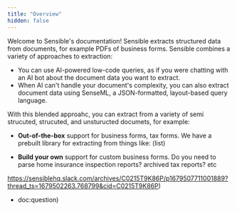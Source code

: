 ```yaml
---
title: "Overview"
hidden: false
---
```


Welcome to Sensible's documentation!  Sensible extracts structured data from documents, for example PDFs of business forms. Sensible combines a variety of approaches to extraction:

- You can use AI-powered low-code queries, as if you were chatting with an AI bot about the document data you want to extract. 
- When AI can't handle your document's complexity, you can also extract document data using SenseML, a JSON-formatted, layout-based query language. 

With this blended approahc, you can extract from a variety of semi strucuted, strucuted, and unsturucted documets, for example:

- **Out-of-the-box**  support for business forms, tax forms. We have a prebuilt library for extracting from things like: (list)

- **Build your own** support for custom business forms. Do you need to parse home insurance inspection reports? archived tax reports? etc

  

https://sensiblehq.slack.com/archives/C0215T9K86P/p1679507711001889?thread_ts=1679502263.768799&cid=C0215T9K86P)

- doc:question)
